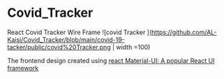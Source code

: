# Covid_Tracker


React Covid Tracker Wire Frame
![covid Tracker ](https://github.com/AL-Kaisi/Covid_Tracker/blob/main/covid-19-tacker/public/covid%20Tracker.png | width =100)

The frontend design created using [react Material-UI: A popular React UI framework](https://material-ui.com/) 
